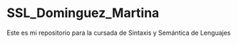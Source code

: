 # SSL_Dominguez_Martina

Este es mi repositorio para la cursada de Sintaxis y Semántica de Lenguajes

